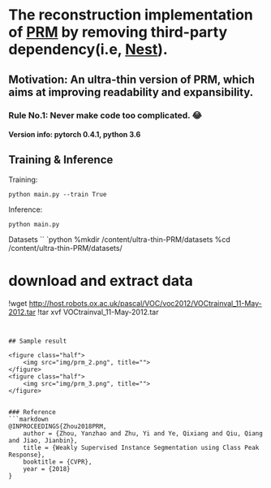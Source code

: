 # The reconstruction implementation of [PRM](https://github.com/ZhouYanzhao/PRM) by removing third-party dependency(i.e, [Nest](https://github.com/ZhouYanzhao/Nest)).
## Motivation: An ultra-thin version of PRM, which aims at improving readability and expansibility. 
### Rule No.1: Never make code too complicated. :joy:


#### Version info: pytorch 0.4.1, python 3.6

## Training & Inference
Training:
```pythobn
python main.py --train True
```

Inference:
```pythobn
python main.py 
```

Datasets
`` `python
%mkdir /content/ultra-thin-PRM/datasets
%cd /content/ultra-thin-PRM/datasets/
# download and extract data
!wget http://host.robots.ox.ac.uk/pascal/VOC/voc2012/VOCtrainval_11-May-2012.tar
!tar xvf VOCtrainval_11-May-2012.tar
```


## Sample result

<figure class="half">
    <img src="img/prm_2.png", title="">
</figure>
<figure class="half">
    <img src="img/prm_3.png", title="">
</figure>


### Reference
```markdown
@INPROCEEDINGS{Zhou2018PRM,
    author = {Zhou, Yanzhao and Zhu, Yi and Ye, Qixiang and Qiu, Qiang and Jiao, Jianbin},
    title = {Weakly Supervised Instance Segmentation using Class Peak Response},
    booktitle = {CVPR},
    year = {2018}
}
```
